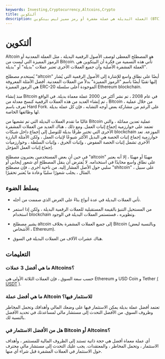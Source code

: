 ```yaml
---
keywords: Investing,Cryptocurrency,Altcoins,Crypto
title: ألتكوين
description: العملة البديلة هي عملة مشفرة أو رمز مميز ليس بيتكوين (BTC). الإيثريوم (ETH) هو عملة بديلة. تعرف على العملات الرقمية البديلة وما يجعلها مختلفة.
---
```


# ألتكوين
Altcoin هو المصطلح المعطى لوصف الأصول الرقمية البديلة ، مثل العملة المعدنية أو الرموز المميزة التي ليست من Bitcoin. تأتي هذه التسمية من فكرة أن البيتكوين هي العملة المشفرة الأصلية وأن جميع العملات الأخرى تعتبر عملات "بديلة" أو "بديلة".

يُستخدم مصطلح "altcoin" أيضًا على نطاق واسع للإشارة إلى الأصول الرقمية التي يُشار إليها تقنيًا أيضًا باسم "الرموز المميزة" بدلاً من العملات المعدنية. أفضل الأمثلة المعروفة هي الرموز المميزة ERC-20 الموجودة أعلى سلسلة Ethereum blockchain.

منذ إنشاء Bitcoin في عام 2008 ، تم نشر أكثر من 2000 عملة معماة بديلة. في الواقع ، تم إنشاء العديد من هذه العملات الرقمية كنسخ معدلة من Bitcoin ، من خلال عملية تعرف باسم Hard Fork. على الرغم من مشاركة بعض أوجه التشابه ، فإن كل عملة بديلة لها وظائفها الخاصة.

غالبًا ما تقدم العملات البديلة التي تم تشعبها من Bitcoin عملية تعدين مماثلة ، والتي تعتمد على خوارزمية إجماع إثبات العمل. ومع ذلك ، هناك العديد من العملات المشفرة الأخرى التي تختبر طرقًا بديلة للتوصل إلى إجماع داخل شبكات blockchain الموزعة. تعد خوارزمية إجماع إثبات الحصة هي البديل الأكثر شيوعًا لإثبات العمل ، ولكن الأمثلة البارزة الأخرى تشمل إثبات الحصة المفوض ، وإثبات الحرق ، وإثبات السلطة ، وخوارزميات إجماع إثبات العمل المؤجل.

في حين أن بعض المستخدمين يعتبرون مصطلح "altcoin" مهينًا أو مهينًا ، إلا أنه يعتبر على نطاق واسع محايدًا في استخدامه. لا يُفترض أن ينقل المصطلح أي شعور إيجابي أو سلبي حول الأصل المشار إليه. من ناحية أخرى ، فإن مصطلح "shitcoin" ، على سبيل المثال ، يجلب شعورًا سلبيًا وعادة ما يُعتبر تحقيرًا.

## يسلط الضوء

- تأتي العملات البديلة في عدة أنواع بناءً على الغرض الذي صممت من أجله.

- من المستحيل التنبؤ بالقيمة المستقبلية للعملات الرقمية البديلة ، ولكن إذا استمر استخدام blockchain وتطويره ، فستستمر العملات البديلة في الوجود.

- يشير مصطلح altcoin إلى جميع العملات المشفرة بخلاف Bitcoin (وبالنسبة لبعض الأشخاص ، Ethereum).

- هناك عشرات الآلاف من العملات البديلة في السوق.

## التعليمات

### ما هي أفضل 3 عملات Altcoins؟

حسب سعة السوق ، فإن العملات الثلاثة الأولى هي Ethereum و USD Coin و Tether [( USDT](/tether-usdt) ).

### ما هي أفضل عملة Altcoin للاستثمار فيها؟

تعتمد أفضل عملة بديلة يمكن الاستثمار فيها على وضعك المالي وأهدافك وتحمل المخاطر وظروف السوق. من الأفضل التحدث إلى مستشار مالي لمساعدتك في تحديد الأفضل بالنسبة لك.

### هل من الأفضل الاستثمار في Bitcoin أو Altcoins؟

أي عملة معماة أفضل هي حجة ذاتية تستند إلى الظروف المالية للمستثمر ، وأهداف الاستثمار ، وتحمل المخاطر ، والمعتقدات. يجب عليك التحدث إلى مستشار مالي محترف حول الاستثمار في العملات المشفرة قبل شراء أي منها.

